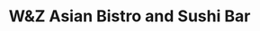 ---
layout: place
title: "W&Z Asian Bistro and Sushi Bar"
permalink: /new-mexico/silver-city/w-z-asian-bistro-and-sushi-bar.html
stateAbbr: NM
stateName: New Mexico
cityName: Silver City
place_id: ChIJt9HVCSHH2IYRqPXWu_cWfoE
photos:
  - name: >-
      places/ChIJt9HVCSHH2IYRqPXWu_cWfoE/photos/AeeoHcLQ_OcfyM9h45bY1In3JVNfq9PQM4HmSR3OPnM-rqeg2kSq2eEldVLJY7uTJ1HuMb__51FcFqvcKqVyLW6DNQk9SQKFBr2qRYGvTuj6m-ogIxQsMVenmGjun42gCfubKa8EvLjEIkZobctcWXkvvTgemiEbxQET9NgsyvvDFZ80PW_pBAuPahbf5iuQ_K_IugLVetMUsDW2BCGXuTRRTUHrtHcYmOxU6w95E5r8caLAnizTohVBeKpHcS1AQlhuk9WkcT542X2zjfMpHkzJAp-TjH5mBar8DFOYO5cab2CH0DYy-4QAh7eOJ6-TF0GZC1dftUX-OCD7PCbjfAZROu1Wh6x2P8GtzzpJoQNKSaUSFIiSK8VoQIHEnLN9G2CTDgMXy-YLWrQ10zihcdzucydske70dpLUTIR8lqtNAURttg
    widthPx: 4032
    heightPx: 3024
    authorAttributions:
      - displayName: Sree Pillai
        uri: https://maps.google.com/maps/contrib/109681104887701134523
        photoUri: >-
          https://lh3.googleusercontent.com/a-/ALV-UjXgHVz7IpCGNjEoKqB85lEY0IR9v5U4OSWeki8H9ooZRhq-QM6M=s100-p-k-no-mo
    flagContentUri: >-
      https://www.google.com/local/imagery/report/?cb_client=maps_api_places.places_api&image_key=!1e10!2sCIHM0ogKEICAgID-ste1ag&hl=en-US
    googleMapsUri: >-
      https://www.google.com/maps/place//data=!3m4!1e2!3m2!1sCIHM0ogKEICAgID-ste1ag!2e10!4m2!3m1!1s0x86d8c72109d5d1b7:0x817e16f7bbd6f5a8
  - name: >-
      places/ChIJt9HVCSHH2IYRqPXWu_cWfoE/photos/AeeoHcLJvUpKye5mo5lW5Vp8O6FjxVdlaxKD234uXhorn1WhqOoeNPK9wzKjf3WDFI_P_sofUCBJJzbLgHAbSXKtQUy7hO_rnHNAg9n02Z4-hdZLnIIe_SVoz5x4TiqUJV7xy2lRMvsSM4V_p4pWAVJhWtMeAhLYSs2fYrMM_JHV9ePMG6K5aFAEWG3gLXtOnocelEyo402cfewQCGCDQStlkDPYUgGZb5eo9H39GmI2QalwQ-UUIGqytOQWXaHf1hdaruvOl7WIrnO7cyvzkjPzLsjmbD2pkklIIjrBbkS5P2bMBA
    widthPx: 1080
    heightPx: 1440
    authorAttributions:
      - displayName: W&Z Asian Bistro and Sushi Bar
        uri: https://maps.google.com/maps/contrib/107562904627064088393
        photoUri: >-
          https://lh3.googleusercontent.com/a-/ALV-UjVgLENWWXQWmE0b3NatoEShllEzRs_RjE1gvSw6D9h2E5h36Giq=s100-p-k-no-mo
    flagContentUri: >-
      https://www.google.com/local/imagery/report/?cb_client=maps_api_places.places_api&image_key=!1e10!2sAF1QipOeXE8QqPSUVvHnPVmZR5VUozK0dk39bETH8tPR&hl=en-US
    googleMapsUri: >-
      https://www.google.com/maps/place//data=!3m4!1e2!3m2!1sAF1QipOeXE8QqPSUVvHnPVmZR5VUozK0dk39bETH8tPR!2e10!4m2!3m1!1s0x86d8c72109d5d1b7:0x817e16f7bbd6f5a8
  - name: >-
      places/ChIJt9HVCSHH2IYRqPXWu_cWfoE/photos/AeeoHcI3p0FC_0lr2PP8umUok1xxYL5Ds6RaRsrcBct_D98WCaJPvc6ZvBuuuOsI80XSOtGGe58cGw6BAtcRBD6P-pizXpUUnQbThY0Iem1gzEV7ykau4x_kiMyX8EirbcnWYwnETmjM40Y7Sf31WPgUusrFe0Ai0-uvGEC_FTcvnZyHwbfmVcHqOwVv3MPV3nI_P0w-_aFWRJWl2putJGEnqEWSTXcNN96mlSalHenuatCO7H0u95IAEaYTZRWu39LZHu0EC5sqx3Lm6eEfkNkBUqn-Hlptaxd3TBfnBeZ0MDUZFsSd_Ky0iPlK3MgotLOoWO2xvGjlODcadIswThiFtO2Nlks6jqColixReTN66HzDuVcEFsbFsh_cBI7ucw1wfCA5aQVLotUY4R9UvpXdsZ_FyL9Ck7FHg8yzB2HRXMgs2Q
    widthPx: 1784
    heightPx: 2453
    authorAttributions:
      - displayName: Kevin C
        uri: https://maps.google.com/maps/contrib/101840228270429769471
        photoUri: >-
          https://lh3.googleusercontent.com/a-/ALV-UjWc1DkcQp3tjwQnQ7EdAYfW6S3lo8DLgwv7Z4OrqeQU5HR_lxu69g=s100-p-k-no-mo
    flagContentUri: >-
      https://www.google.com/local/imagery/report/?cb_client=maps_api_places.places_api&image_key=!1e10!2sCIHM0ogKEICAgID94vfwWQ&hl=en-US
    googleMapsUri: >-
      https://www.google.com/maps/place//data=!3m4!1e2!3m2!1sCIHM0ogKEICAgID94vfwWQ!2e10!4m2!3m1!1s0x86d8c72109d5d1b7:0x817e16f7bbd6f5a8
  - name: >-
      places/ChIJt9HVCSHH2IYRqPXWu_cWfoE/photos/AeeoHcJCZ2UzhIOfJ19d1esB3x1b0mTfVzdUyfmqOzhSSRtiy18boTRDI6-8xUhwDzErapBZ85SEGhWsibSDhqGRFOcKR3Sa26EDkoMz7bkpi1jZG3mRXH90m3X4StEJZo637misfxjZlClLwKVvXpCxpuofVrYHZMOmuv-SnYfKQbOiUelF3B4fuMGX0972TBicjHLeBTqyuFVoqP5ENTkicc4xmxaxIEEPQRFQHAwdCkLssXuuKiYnGnkj-4RIRnxPk8_5dwp8XhZLVjjReTLReJ5ThD4595tGsU422aovvYEHsTd94tEFqP9DFJSdkNO0___3lRyI0TWvcXNOU4V6g55xIO8Xio7Rc5WxrUjZ8Iqchaqjm3wxtQT0pXQoqj1a-NRK5g3skA1dpYaRH2vRoGCqNNDK_YZpvuFrSSsBOavXlA
    widthPx: 4624
    heightPx: 3468
    authorAttributions:
      - displayName: LION mang
        uri: https://maps.google.com/maps/contrib/111503112416488571990
        photoUri: >-
          https://lh3.googleusercontent.com/a-/ALV-UjUGViBiUcaT4Z_jl8Y9T4OtF8J_C2R39lFNnLYwv344-IGsj3xu=s100-p-k-no-mo
    flagContentUri: >-
      https://www.google.com/local/imagery/report/?cb_client=maps_api_places.places_api&image_key=!1e10!2sCIHM0ogKEICAgIDvlqyGUg&hl=en-US
    googleMapsUri: >-
      https://www.google.com/maps/place//data=!3m4!1e2!3m2!1sCIHM0ogKEICAgIDvlqyGUg!2e10!4m2!3m1!1s0x86d8c72109d5d1b7:0x817e16f7bbd6f5a8
  - name: >-
      places/ChIJt9HVCSHH2IYRqPXWu_cWfoE/photos/AeeoHcJ5LLxaYrDs17xzo1j0VEneZ1cruxnE1hdTGXmagZHZuwOAfQPV8JZI4oshPEnc5Q1hvf6xDkWcb-ubJN1ObsEUbebw8lF3RWeuguyq1mg0n4fi8smP9XIOKROYop8St8ijf0HLl5EaCzT_hAeWBIYIIC-hpT4jhT3RXKL5_PZ-5g1sTKrliEm6_fLVoqMfwsy20Khom545A3Mn9t3WtQAzG6fhuM0E6olso9MQbndr-HQjMk0ui12oC5pSbXR4zkp4cZt7sfou0Y-_woHM4j2dAgzPkQ4lZlgKrrFBLIID1zmK5XdbaswQbc0niz4l67T16S3hllCLXysotgIp0L6leWW2GVzYtszQEGTamXBYAZ12eR8e2IeapxXp981M_M32xz22IVPF9pdP2w62Yp84xHttuLK9Lj1dlARmvLjPLkFb
    widthPx: 4032
    heightPx: 2268
    authorAttributions:
      - displayName: D L
        uri: https://maps.google.com/maps/contrib/113655799201092573218
        photoUri: >-
          https://lh3.googleusercontent.com/a-/ALV-UjVmuuO27FHZ7Yx0TuhWLWuuTtMX35jU8r2oe28J_pbZ5I7s00IKpg=s100-p-k-no-mo
    flagContentUri: >-
      https://www.google.com/local/imagery/report/?cb_client=maps_api_places.places_api&image_key=!1e10!2sCIHM0ogKEICAgID-nI-MzAE&hl=en-US
    googleMapsUri: >-
      https://www.google.com/maps/place//data=!3m4!1e2!3m2!1sCIHM0ogKEICAgID-nI-MzAE!2e10!4m2!3m1!1s0x86d8c72109d5d1b7:0x817e16f7bbd6f5a8
  - name: >-
      places/ChIJt9HVCSHH2IYRqPXWu_cWfoE/photos/AeeoHcLtO_7QhSy736Bg9d55ZANjv4zEI3Bg2r9h1PyDWJn54aqu6Bc03jsexp0tpVW-tBIDbYXwuVyHG5XSFkAJBiG221xWyD0gg87XnuIMTx3i_UziC7YmyNQ_H5fpPZaP_zph1uF-70k7hDYrCpe0tKubOPlX0bWAeF0MnXQVko3BI2TPFvXNSKkGN30pxIUaVU5L3mPBA6cs3T_IT-JvISI_NZ2VrqoqH9bf1P_RxfIE-E8Lqnto3s4DUjSj8m6EJhYoJkXXbzySP1D6B7UULIAhpV5B-3ipD7K-EQuZkQBbXSfI3uJ8_liYjP4IAAnuL4HHaylfj_Um_WVbuCBmuHbuwcRKxCXql5-jHRzoR4oqEVih3pLjcVhmh-qVN10-9QvlijCT_pEWDZxqICkC-95GzS-hlmYrXvpGt3kdrGdcZA
    widthPx: 3024
    heightPx: 4032
    authorAttributions:
      - displayName: Kevin C
        uri: https://maps.google.com/maps/contrib/101840228270429769471
        photoUri: >-
          https://lh3.googleusercontent.com/a-/ALV-UjWc1DkcQp3tjwQnQ7EdAYfW6S3lo8DLgwv7Z4OrqeQU5HR_lxu69g=s100-p-k-no-mo
    flagContentUri: >-
      https://www.google.com/local/imagery/report/?cb_client=maps_api_places.places_api&image_key=!1e10!2sCIHM0ogKEICAgIDbnPzyeQ&hl=en-US
    googleMapsUri: >-
      https://www.google.com/maps/place//data=!3m4!1e2!3m2!1sCIHM0ogKEICAgIDbnPzyeQ!2e10!4m2!3m1!1s0x86d8c72109d5d1b7:0x817e16f7bbd6f5a8
  - name: >-
      places/ChIJt9HVCSHH2IYRqPXWu_cWfoE/photos/AeeoHcL9GOrt2oxEknFBpARIQzeSSpnkNGcVCZvd9NKlLOR_sJgtgdjWCBKPgqnyBLwBwhHw02iHJs5jYDGw9Bqgja991BJ-eMYXGfpb_AYpkdu0qg_8FiPWOppch-59aAbv6wUEzP9isPZfxiHGj_-ry233QYqN6C62gw-nwz707U3q2OP9-R3S1LNeUjVpoFCaPx_y2nfrOYWgnPnjBGrtaxepvxOhoPMewn-kRgDXZEcZ9btqX2Q-Nr-NEQ7pOC1a8tre3eCkintTnljID8QbHIcJLhqkS3YAd6fffF5UD6jI0V4GYusOHtf5l6e5d7zlj0TVa0ZqjbGWIze0e6UAFl9UWmIjxhCcHWeJZzGw2z_tZOZ9DkUWb5aZxOK5RhpeiaqX0z54cTcERYLfHpgcixmaFV_leA1FYY4ktXcoCSb06A
    widthPx: 3024
    heightPx: 4032
    authorAttributions:
      - displayName: Kevin C
        uri: https://maps.google.com/maps/contrib/101840228270429769471
        photoUri: >-
          https://lh3.googleusercontent.com/a-/ALV-UjWc1DkcQp3tjwQnQ7EdAYfW6S3lo8DLgwv7Z4OrqeQU5HR_lxu69g=s100-p-k-no-mo
    flagContentUri: >-
      https://www.google.com/local/imagery/report/?cb_client=maps_api_places.places_api&image_key=!1e10!2sCIHM0ogKEICAgID94vfwCQ&hl=en-US
    googleMapsUri: >-
      https://www.google.com/maps/place//data=!3m4!1e2!3m2!1sCIHM0ogKEICAgID94vfwCQ!2e10!4m2!3m1!1s0x86d8c72109d5d1b7:0x817e16f7bbd6f5a8
  - name: >-
      places/ChIJt9HVCSHH2IYRqPXWu_cWfoE/photos/AeeoHcLL3wlBnR1EQg1_IDx1eyPzKQtVs_vfWromvWjDjueoneklLrN-lhcuDUEfD8y7raTxbhRw26ms0JQgECT2iKH9mbK69HdkW7N8tgcppfDCVaDeP-foGTFh3Jos54JFdR7JI5tOOSjpLtz_tZRBkPKKSkzwInDzAHhJtW3kqnS57B8SQgEznGT1vu0Iizt71eehRXwpbu6R95iI4_fv3sGnHx4O3LQTpsSjS7aCfgI2mBpp1-aS0fQeAJ9Rmuu19pxDegJkxLsBqpCJCglSIKz9vz4PWA91nbD4v3F6_PIpcgerKwhdaBe4R4H5zH8z5Z_R5Sb6-kolnGs3YR6I21qU4th5hN3rRne2Z3hAwcczwzVmmbFKF-yD4dDktHS-dHst4eoHoN2gM9lIVi8H8bAahiTsNmC_FdFhNimcVO3yVA
    widthPx: 2498
    heightPx: 2547
    authorAttributions:
      - displayName: Kevin C
        uri: https://maps.google.com/maps/contrib/101840228270429769471
        photoUri: >-
          https://lh3.googleusercontent.com/a-/ALV-UjWc1DkcQp3tjwQnQ7EdAYfW6S3lo8DLgwv7Z4OrqeQU5HR_lxu69g=s100-p-k-no-mo
    flagContentUri: >-
      https://www.google.com/local/imagery/report/?cb_client=maps_api_places.places_api&image_key=!1e10!2sCIHM0ogKEICAgID9y72jDw&hl=en-US
    googleMapsUri: >-
      https://www.google.com/maps/place//data=!3m4!1e2!3m2!1sCIHM0ogKEICAgID9y72jDw!2e10!4m2!3m1!1s0x86d8c72109d5d1b7:0x817e16f7bbd6f5a8
  - name: >-
      places/ChIJt9HVCSHH2IYRqPXWu_cWfoE/photos/AeeoHcLOM1_efk5Y6l20VUGvY3zCokGZGMaNCd1tWlVNrvzWHYJd2ppG9bLuv_BnsT9FeEQ5H4pppIUv9GxZuoFJigorm7WnH8BAG5XG3yL7cyzMAbQagZ9U4pOq08MiKULRC80YB4gdsrCKpH3trYUpRxlKROaHcwxAE2ou5tAP1mCOXAgQwl026HSKNU785MqIrKp91e1f0l9Qyj7Y11f6LEgg5_bvvXmB0FTGthB5zbaheVC_RjDgGs2MRcvefWAynkNB_sSpGTZ3NV36wvToEl4d6H-HoPfcwFnVBZ8vbWEbARXAgX6yQkmvtmdqW2tnaePhkONYpH_TDtVDgiqR1zPlz1QXTOd1ukUxP61jEBlxogoaJFBVAYXgKEO9dUfe20wQpsTO6TcdtI8U0_elmkMVspJs-iTD5vvPxPJw2JRA-fCe
    widthPx: 3024
    heightPx: 4032
    authorAttributions:
      - displayName: Emily G
        uri: https://maps.google.com/maps/contrib/117405935295185928546
        photoUri: >-
          https://lh3.googleusercontent.com/a-/ALV-UjUKTni2KfO8vZ9faVmNSyG9JUl8cgvjnu0nss0aia3py-xMOZxt=s100-p-k-no-mo
    flagContentUri: >-
      https://www.google.com/local/imagery/report/?cb_client=maps_api_places.places_api&image_key=!1e10!2sCIHM0ogKEICAgID7iNKBwAE&hl=en-US
    googleMapsUri: >-
      https://www.google.com/maps/place//data=!3m4!1e2!3m2!1sCIHM0ogKEICAgID7iNKBwAE!2e10!4m2!3m1!1s0x86d8c72109d5d1b7:0x817e16f7bbd6f5a8
  - name: >-
      places/ChIJt9HVCSHH2IYRqPXWu_cWfoE/photos/AeeoHcKBtzJpF23kCjyU6-iQ5zJ86IF1YDXRqXG3N-iRgzlyGlXNUEDnO11CTF4PehbS0-GQjJREq55G0H1GrTni5oviXVPxSGL_WFj2b30V3RCkK6uGyLucvRwnuQLJ29EYFmAJwSSXKJRPFu2_v5o_-KdctKGOF3IRwc0V3ghTFLEVgamVSi7NqrRakp2lnKfY1WZcDWtmODRhmAxbGJRg80o53uvBptDBQWfFCYYgAj2mLDsvSvClES6595YJSItJ8QGjc1X_r05QL1rD9k1hJc3Bal67LSYb-IpxZZuYRhSahVDrDQ2zW4jqr-eF1_k_W8DGSu97vZEavomZ_iclF2HRFU-rn2Z-1KNrBwecBrBtozeM1Ca4_IrW_Mwzly9pIoDNtVaQP7Tz194QpIf4aQd9Yy4kEZ8XpDrjqKWKEA4QuxEl
    widthPx: 3024
    heightPx: 4032
    authorAttributions:
      - displayName: Kevin C
        uri: https://maps.google.com/maps/contrib/101840228270429769471
        photoUri: >-
          https://lh3.googleusercontent.com/a-/ALV-UjWc1DkcQp3tjwQnQ7EdAYfW6S3lo8DLgwv7Z4OrqeQU5HR_lxu69g=s100-p-k-no-mo
    flagContentUri: >-
      https://www.google.com/local/imagery/report/?cb_client=maps_api_places.places_api&image_key=!1e10!2sCIHM0ogKEICAgID94vfwyQE&hl=en-US
    googleMapsUri: >-
      https://www.google.com/maps/place//data=!3m4!1e2!3m2!1sCIHM0ogKEICAgID94vfwyQE!2e10!4m2!3m1!1s0x86d8c72109d5d1b7:0x817e16f7bbd6f5a8
address: 1740 US-180, Silver City, NM 88061, USA
street: 1740 US-180
city: Silver City
state: NM
zip: '88061'
country: USA
neighborhood: null
latitude: '32.785944'
longitude: '-108.257640'
accessibility_options:
  wheelchairAccessibleParking: true
  wheelchairAccessibleEntrance: true
  wheelchairAccessibleRestroom: true
  wheelchairAccessibleSeating: true
business_status: OPERATIONAL
name: W&Z Asian Bistro and Sushi Bar
google_maps_links:
  directionsUri: >-
    https://www.google.com/maps/dir//''/data=!4m7!4m6!1m1!4e2!1m2!1m1!1s0x86d8c72109d5d1b7:0x817e16f7bbd6f5a8!3e0
  placeUri: https://maps.google.com/?cid=9330920731222406568
  writeAReviewUri: >-
    https://www.google.com/maps/place//data=!4m3!3m2!1s0x86d8c72109d5d1b7:0x817e16f7bbd6f5a8!12e1
  reviewsUri: >-
    https://www.google.com/maps/place//data=!4m4!3m3!1s0x86d8c72109d5d1b7:0x817e16f7bbd6f5a8!9m1!1b1
  photosUri: >-
    https://www.google.com/maps/place//data=!4m3!3m2!1s0x86d8c72109d5d1b7:0x817e16f7bbd6f5a8!10e5
primary_type: Asian Restaurant
opening_hours:
  regular: null
  current: null
secondary_opening_hours:
  regular:
    weekdayDescriptions: null
    type: null
  current:
    weekdayDescriptions: null
    type: null
phone: null
price_level: null
price_range: null
rating: null
rating_count: 0
website: null
description: null
reviews: null
parking_options: null
payment_options: null
allow_dogs: null
curbside_pickup: null
delivery: null
dine_in: null
good_for_children: null
good_for_groups: null
good_for_sports: null
live_music: null
menu_for_children: null
outdoor_seating: null
reservable: null
restroom: null
serves_beer: null
serves_breakfast: null
serves_brunch: null
serves_cocktails: null
serves_coffee: null
serves_dinner: null
serves_dessert: null
serves_lunch: null
serves_vegetarian_food: null
serves_wine: null
takeout: null

---
